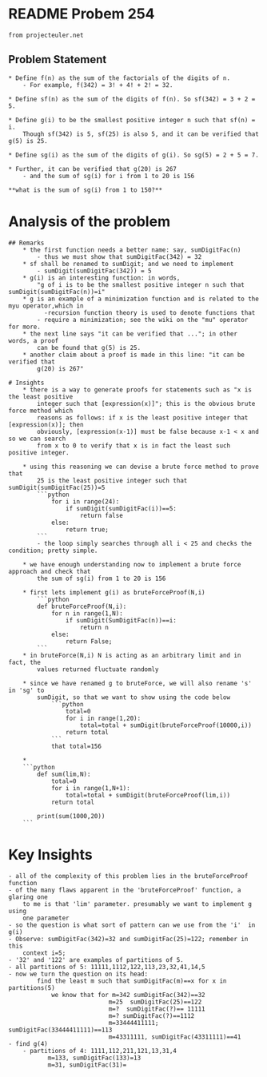# README Probem 254 
	from projecteuler.net

## Problem Statement

	* Define f(n) as the sum of the factorials of the digits of n. 
		- For example, f(342) = 3! + 4! + 2! = 32.

	* Define sf(n) as the sum of the digits of f(n). So sf(342) = 3 + 2 = 5.

	* Define g(i) to be the smallest positive integer n such that sf(n) = i. 
		Though sf(342) is 5, sf(25) is also 5, and it can be verified that g(5) is 25.

	* Define sg(i) as the sum of the digits of g(i). So sg(5) = 2 + 5 = 7.

	* Further, it can be verified that g(20) is 267
		- and the sum of sg(i) for i from 1 to 20 is 156
	
	**what is the sum of sg(i) from 1 to 150?**
	
	
# Analysis of the problem

	## Remarks
		* the first function needs a better name: say, sumDigitFac(n)
			- thus we must show that sumDigitFac(342) = 32
		* sf shall be renamed to sumDigit; and we need to implement
			- sumDigit(sumDigitFac(342)) = 5
		* g(i) is an interesting function: in words, 
			"g of i is to be the smallest positive integer n such that sumDigit(sumDigitFac(n))=i"
		* g is an example of a minimization function and is related to the myu operator,which in 
		      -recursion function theory is used to denote functions that
			- require a minimization; see the wiki on the "mu" operator for more.
		* the next line says "it can be verified that ..."; in other words, a proof
			can be found that g(5) is 25.
		* another claim about a proof is made in this line: "it can be verified that 
			g(20) is 267"
	
	# Insights 
		* there is a way to generate proofs for statements such as "x is the least positive
			integer such that [expression(x)]"; this is the obvious brute force method which 
			reasons as follows: if x is the least positive integer that [expression(x)]; then
			obviously, [expression(x-1)] must be false because x-1 < x and so we can search
			from x to 0 to verify that x is in fact the least such positive integer. 
			
		* using this reasoning we can devise a brute force method to prove that
			25 is the least positive integer such that sumDigit(sumDigitFac(25))=5
			```python
				for i in range(24):
					if sumDigit(sumDigitFac(i))==5:
						return false
				else:
					return true;
			```
			- the loop simply searches through all i < 25 and checks the condition; pretty simple.
			
		* we have enough understanding now to implement a brute force approach and check that
			the sum of sg(i) from 1 to 20 is 156
			
		* first lets implement g(i) as bruteForceProof(N,i)
			```python
			def bruteForceProof(N,i):
				for n in range(1,N):
					if sumDigit(SumDigitFac(n))==i:
						return n
				else:
					return False;
			```
		* in bruteForce(N,i) N is acting as an arbitrary limit and in fact, the
			values returned fluctuate randomly
			
		* since we have renamed g to bruteForce, we will also rename 's' in 'sg' to
			sumDigit, so that we want to show using the code below 
				```python
					total=0
					for i in range(1,20):
						total=total + sumDigit(bruteForceProof(10000,i))
					return total
				```
				that total=156
				
		* 
		```python
			def sum(lim,N):
				total=0
				for i in range(1,N+1):
					total=total + sumDigit(bruteForceProof(lim,i))
				return total
   
			print(sum(1000,20))
		```
	
# Key Insights 
	- all of the complexity of this problem lies in the bruteForceProof function
	- of the many flaws apparent in the 'bruteForceProof' function, a glaring one
		to me is that 'lim' parameter. presumably we want to implement g using
		one parameter
	- so the question is what sort of pattern can we use from the 'i'  in g(i)
	- Observe: sumDigitFac(342)=32 and sumDigitFac(25)=122; remember in this 
		context i=5; 
	- '32' and '122' are examples of partitions of 5.
	- all partitions of 5: 11111,1112,122,113,23,32,41,14,5
	- now we turn the question on its head: 
			find the least m such that sumDigitFac(m)==x for x in partitions(5) 
				we know that for m=342 sumDigitFac(342)==32
								m=25  sumDigitFac(25)==122
								m=?  sumDigitFac(?)== 11111
								m=? sumDigitFac(?)==1112
			    				m=33444411111;  sumDigitFac(33444411111)==113
								m=43311111, sumDigitFac(43311111)==41
	- find g(4)
		- partitions of 4: 1111,112,211,121,13,31,4
			   m=133, sumDigitFac(133)=13
			   m=31, sumDigitFac(31)=